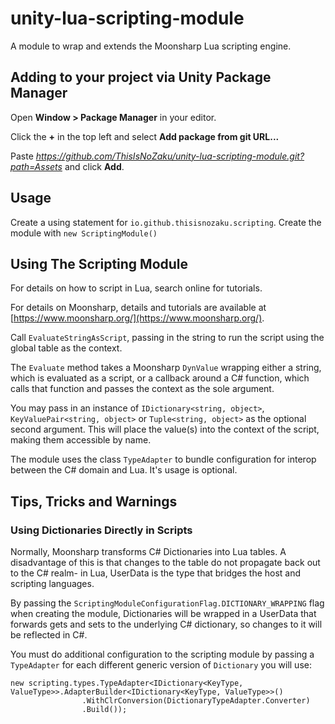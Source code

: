 # unity-lua-scripting-module
A module to wrap and extends the Moonsharp Lua scripting engine.

## Adding to your project via Unity Package Manager
Open **Window > Package Manager** in your editor.

Click the **+** in the top left and select **Add package from git URL...**

Paste *https://github.com/ThisIsNoZaku/unity-lua-scripting-module.git?path=Assets* and click **Add**.

## Usage
Create a using statement for `io.github.thisisnozaku.scripting`.
Create the module with `new ScriptingModule()`

## Using The Scripting Module
For details on how to script in Lua, search online for tutorials.

For details on Moonsharp, details and tutorials are available at [https://www.moonsharp.org/](https://www.moonsharp.org/).

Call `EvaluateStringAsScript`, passing in the string to run the script using the global table as the context.

The `Evaluate` method takes a Moonsharp `DynValue` wrapping either a string, which is evaluated as a script, or a callback around a C# function, which calls that function and passes the context as the sole argument. 

You may pass in an instance of `IDictionary<string, object>`, `KeyValuePair<string, object>` or `Tuple<string, object>` as the optional second argument. This will place the value(s) into the context of the script, making them accessible by name.

The module uses the class `TypeAdapter` to bundle configuration for interop between the C# domain and Lua. It's usage is optional.

## Tips, Tricks and Warnings
### Using Dictionaries Directly in Scripts
Normally, Moonsharp transforms C# Dictionaries into Lua tables. A disadvantage of this is that changes to the table do not propagate back out to the C# realm- in Lua, UserData is the type that bridges the host and scripting languages.

By passing the `ScriptingModuleConfigurationFlag.DICTIONARY_WRAPPING` flag when creating the module, Dictionaries will be wrapped in a UserData that forwards gets and sets to the underlying C# dictionary, so changes to it will be reflected in C#.

You must do additional configuration to the scripting module by passing a `TypeAdapter` for each different generic version of `Dictionary` you will use:
```
new scripting.types.TypeAdapter<IDictionary<KeyType, ValueType>>.AdapterBuilder<IDictionary<KeyType, ValueType>>()
                .WithClrConversion(DictionaryTypeAdapter.Converter)
                .Build());
```
